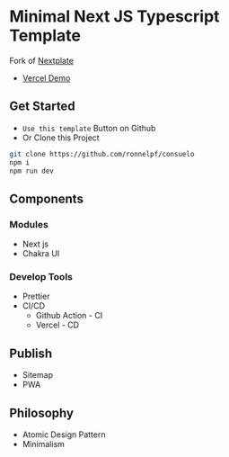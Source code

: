 # Minimal Next JS Typescript Template

Fork of [Nextplate](https://github.com/ronnelpf/consuelo.git)

- [Vercel Demo](https://consuelo-water.vercel.app)

## Get Started

- `Use this template` Button on Github
- Or Clone this Project

```bash
git clone https://github.com/ronnelpf/consuelo
npm i
npm run dev
```

## Components

### Modules

- Next js
- Chakra UI

### Develop Tools

- Prettier
- CI/CD
  - Github Action - CI
  - Vercel - CD

## Publish

- Sitemap
- PWA

## Philosophy

- Atomic Design Pattern
- Minimalism
